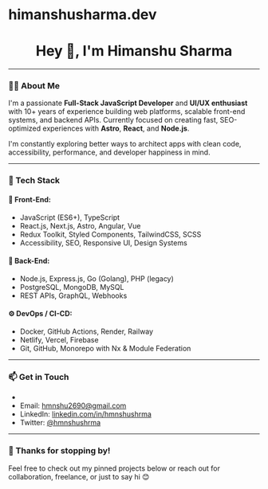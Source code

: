 # himanshusharma.dev

<h1 align="center">Hey 👋, I'm Himanshu Sharma</h1>
<!-- <p align="center">
  <img src="https://yourdomain.com/your-profile-image.jpg" alt="Himanshu Sharma" width="180" style="border-radius: 50%;" />
</p> -->

---

### 👨‍💻 About Me

I'm a passionate **Full-Stack JavaScript Developer** and **UI/UX enthusiast** with 10+ years of experience building web platforms, scalable front-end systems, and backend APIs. Currently focused on creating fast, SEO-optimized experiences with **Astro**, **React**, and **Node.js**.

I'm constantly exploring better ways to architect apps with clean code, accessibility, performance, and developer happiness in mind.

---

### 🚀 Tech Stack

#### 🧠 Front-End:

- JavaScript (ES6+), TypeScript
- React.js, Next.js, Astro, Angular, Vue
- Redux Toolkit, Styled Components, TailwindCSS, SCSS
- Accessibility, SEO, Responsive UI, Design Systems

#### 🔧 Back-End:

- Node.js, Express.js, Go (Golang), PHP (legacy)
- PostgreSQL, MongoDB, MySQL
- REST APIs, GraphQL, Webhooks

#### ⚙️ DevOps / CI-CD:

- Docker, GitHub Actions, Render, Railway
- Netlify, Vercel, Firebase
- Git, GitHub, Monorepo with Nx & Module Federation

---

### 📫 Get in Touch

-
- Email: [hmnshu2690@gmail.com](mailto:hmnshu2690@gmail.com)
- LinkedIn: [linkedin.com/in/hmnshushrma](https://www.linkedin.com/in/hmnshu-shrma/)
- Twitter: [@hmnshushrma](https://x.com/Hmnshushrma)

---

### 🙏 Thanks for stopping by!

Feel free to check out my pinned projects below or reach out for collaboration, freelance, or just to say hi 😊
